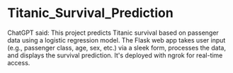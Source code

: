 # Titanic_Survival_Prediction
ChatGPT said: This project predicts Titanic survival based on passenger data using a logistic regression model. The Flask web app takes user input (e.g., passenger class, age, sex, etc.) via a sleek form, processes the data, and displays the survival prediction. It's deployed with ngrok for real-time access.
